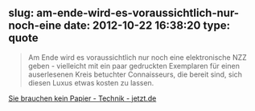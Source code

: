 slug: am-ende-wird-es-voraussichtlich-nur-noch-eine
date: 2012-10-22 16:38:20
type: quote
---

> Am Ende wird es voraussichtlich nur noch eine elektronische NZZ geben - vielleicht mit ein paar gedruckten Exemplaren für einen auserlesenen Kreis betuchter Connaisseurs, die bereit sind, sich diesen Luxus etwas kosten zu lassen.

[Sie brauchen kein Papier - Technik - jetzt.de](http://jetzt.sueddeutsche.de/texte/anzeigen/558242)
